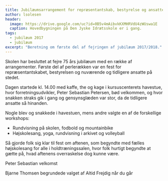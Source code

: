 ```yaml
---
title: Jubilæumsarrangement for repræsentantskab, bestyrelse og ansatte
author: lsolesen
header:
  image: https://drive.google.com/uc?id=0B5v4mAibvkKXMHRVdU4zWUswa1E
  caption: Hovedbygningen på Den Jyske Idrætsskole er i gang.
tags:
  - jubilæum 2017
  - jubilæum
excerpt: "Beretning om første del af fejringen af jubilæum 2017/2018."
---
```


Skolen har besluttet at fejre 75 års jubilæum med en række af arrangementer. Første del af perlerækken var en fest for repræsentantskabet, bestyrelsen og nuværende og tidligere ansatte på stedet.

Dagen startede kl. 14.00 med kaffe, the og kage i kursuscenterets havestue, hvor forretningsudvikler, Peter Sebastian Petersen, bød velkommen, og hvor snakken straks gik i gang og gensynsglæden var stor, da de tidligere ansatte så hinanden.

Nogle blev og snakkede i havestuen, mens andre valgte en af de forskellige workshops:

- Rundvisning på skolen, fodbold og mountainbike
- Højskolesang, yoga, rundvisning i arkivet og volleyball

Så gjorde folk sig klar til fest om aftenen, som begyndte med fælles højskolesang for alle i holdtræningssalen, hvor folk hurtigt begyndte at gætte på, hvad aftenens overraskelse dog kunne være.


Peter Sebastian velkomst

Bjarne Thomsen begrundede valget af Altid Frejdig når du går

